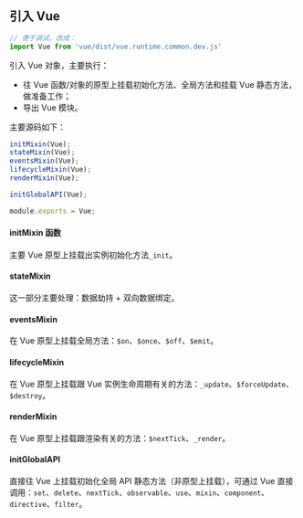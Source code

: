 ## 引入 Vue

```js
// 便于调试，改成：
import Vue from 'vue/dist/vue.runtime.common.dev.js'
```

引入 Vue 对象，主要执行：

- 往 Vue 函数/对象的原型上挂载初始化方法、全局方法和挂载 Vue 静态方法，做准备工作；
- 导出 Vue 模块。

主要源码如下：

```js
initMixin(Vue);
stateMixin(Vue);
eventsMixin(Vue);
lifecycleMixin(Vue);
renderMixin(Vue);

initGlobalAPI(Vue);

module.exports = Vue;
```

#### initMixin 函数

主要 Vue 原型上挂载出实例初始化方法`_init`。

#### stateMixin

这一部分主要处理：数据劫持 + 双向数据绑定。

#### eventsMixin

在 Vue 原型上挂载全局方法：`$on`、`$once`、`$off`、`$emit`。

#### lifecycleMixin

在 Vue 原型上挂载跟 Vue 实例生命周期有关的方法：`_update`、`$forceUpdate`、`$destroy`。

#### renderMixin

在 Vue 原型上挂载跟渲染有关的方法：`$nextTick`、`_render`。

#### initGlobalAPI

直接往 Vue 上挂载初始化全局 API 静态方法（非原型上挂载），可通过 Vue 直接调用：`set`、`delete`、`nextTick`、`observable`、`use`、`mixin`、`component`、`directive`、`filter`。

